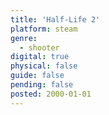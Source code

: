 ```yaml
---
title: 'Half-Life 2'
platform: steam
genre:
  - shooter
digital: true
physical: false
guide: false
pending: false
posted: 2000-01-01
---
```

